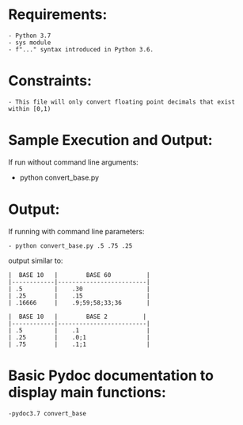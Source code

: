 # Requirements:
    - Python 3.7
    - sys module
    - f"..." syntax introduced in Python 3.6.

# Constraints:
    
    - This file will only convert floating point decimals that exist within [0,1)


# Sample Execution and Output:

If run without command line arguments:

- python convert_base.py

# Output:

If running with command line parameters:

    - python convert_base.py .5 .75 .25

output similar to:

    |  BASE 10   |        BASE 60          |
    |------------|-------------------------|
    | .5         |    .30                  |
    | .25        |    .15                  |
    | .16666     |    .9;59;58;33;36       |

    |  BASE 10   |        BASE 2          |
    |------------|-------------------------|
    | .5         |    .1                   |
    | .25        |    .0;1                 |
    | .75        |    .1;1                 |

# Basic Pydoc documentation to display main functions:
    
    -pydoc3.7 convert_base
